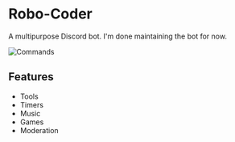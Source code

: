 # Robo-Coder
A multipurpose Discord bot. I'm done maintaining the bot for now.

![Commands](https://raw.githubusercontent.com/ilovetocode2019/Robo-Coder/master/assets/commands.gif)

## Features
- Tools
- Timers
- Music
- Games
- Moderation
